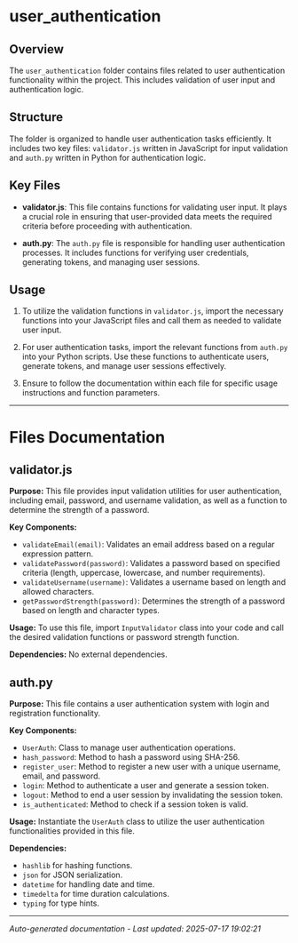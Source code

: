 # user_authentication

## Overview
The `user_authentication` folder contains files related to user authentication functionality within the project. This includes validation of user input and authentication logic.

## Structure
The folder is organized to handle user authentication tasks efficiently. It includes two key files: `validator.js` written in JavaScript for input validation and `auth.py` written in Python for authentication logic.

## Key Files
- **validator.js**: This file contains functions for validating user input. It plays a crucial role in ensuring that user-provided data meets the required criteria before proceeding with authentication.
  
- **auth.py**: The `auth.py` file is responsible for handling user authentication processes. It includes functions for verifying user credentials, generating tokens, and managing user sessions.

## Usage
1. To utilize the validation functions in `validator.js`, import the necessary functions into your JavaScript files and call them as needed to validate user input.
   
2. For user authentication tasks, import the relevant functions from `auth.py` into your Python scripts. Use these functions to authenticate users, generate tokens, and manage user sessions effectively.

3. Ensure to follow the documentation within each file for specific usage instructions and function parameters.

---

# Files Documentation

## validator.js

**Purpose:** This file provides input validation utilities for user authentication, including email, password, and username validation, as well as a function to determine the strength of a password.

**Key Components:**
- `validateEmail(email)`: Validates an email address based on a regular expression pattern.
- `validatePassword(password)`: Validates a password based on specified criteria (length, uppercase, lowercase, and number requirements).
- `validateUsername(username)`: Validates a username based on length and allowed characters.
- `getPasswordStrength(password)`: Determines the strength of a password based on length and character types.

**Usage:** To use this file, import `InputValidator` class into your code and call the desired validation functions or password strength function.

**Dependencies:** No external dependencies.

## auth.py

**Purpose:** This file contains a user authentication system with login and registration functionality.

**Key Components:**
- `UserAuth`: Class to manage user authentication operations.
- `hash_password`: Method to hash a password using SHA-256.
- `register_user`: Method to register a new user with a unique username, email, and password.
- `login`: Method to authenticate a user and generate a session token.
- `logout`: Method to end a user session by invalidating the session token.
- `is_authenticated`: Method to check if a session token is valid.

**Usage:** Instantiate the `UserAuth` class to utilize the user authentication functionalities provided in this file.

**Dependencies:** 
- `hashlib` for hashing functions.
- `json` for JSON serialization.
- `datetime` for handling date and time.
- `timedelta` for time duration calculations.
- `typing` for type hints.

---
*Auto-generated documentation - Last updated: 2025-07-17 19:02:21*
